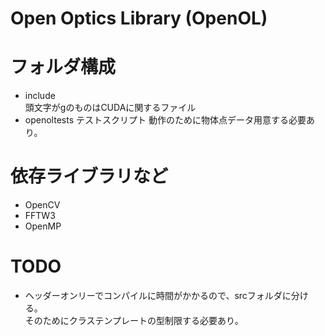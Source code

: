 # Open Optics Library (OpenOL)
# フォルダ構成
- include    
  頭文字がgのものはCUDAに関するファイル
- openoltests
  テストスクリプト
  動作のために物体点データ用意する必要あり。

# 依存ライブラリなど
- OpenCV
- FFTW3
- OpenMP

# TODO
- ヘッダーオンリーでコンパイルに時間がかかるので、srcフォルダに分ける。  
  そのためにクラステンプレートの型制限する必要あり。
